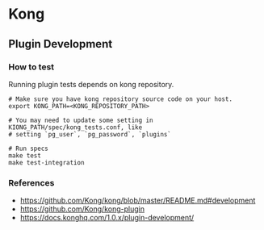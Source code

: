 # Kong

## Plugin Development

### How to test

Running plugin tests depends on kong repository.

```
# Make sure you have kong repository source code on your host.
export KONG_PATH=<KONG_REPOSITORY_PATH>

# You may need to update some setting in KIONG_PATH/spec/kong_tests.conf, like
# setting `pg_user`, `pg_password`, `plugins`

# Run specs
make test
make test-integration
```

### References

- https://github.com/Kong/kong/blob/master/README.md#development
- https://github.com/Kong/kong-plugin
- https://docs.konghq.com/1.0.x/plugin-development/
